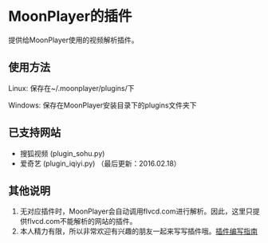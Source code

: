 MoonPlayer的插件
==========
提供给MoonPlayer使用的视频解析插件。

使用方法
----
Linux: 保存在~/.moonplayer/plugins/下

Windows: 保存在MoonPlayer安装目录下的plugins文件夹下


已支持网站
----
* 搜狐视频 (plugin_sohu.py)
* 爱奇艺   (plugin_iqiyi.py) （最后更新：2016.02.18）

其他说明
----
1. 无对应插件时，MoonPlayer会自动调用flvcd.com进行解析。因此，这里只提供flvcd.com不能解析的网站的插件。
1. 本人精力有限，所以非常欢迎有兴趣的朋友一起来写写插件哦。[插件编写指南](https://github.com/coslyk/moonplayer/wiki/PluginsTutorialZH)
